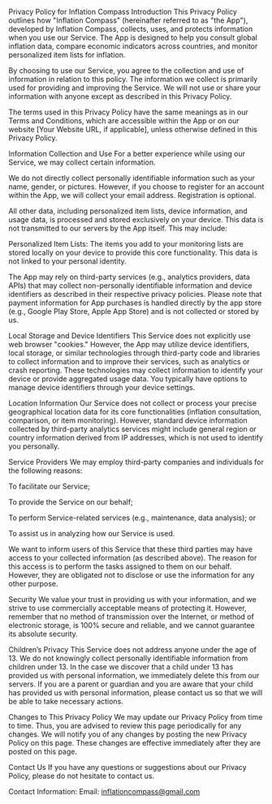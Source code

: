 Privacy Policy for Inflation Compass
Introduction
This Privacy Policy outlines how "Inflation Compass" (hereinafter referred to as "the App"), developed by Inflation Compass, collects, uses, and protects information when you use our Service. The App is designed to help you consult global inflation data, compare economic indicators across countries, and monitor personalized item lists for inflation.

By choosing to use our Service, you agree to the collection and use of information in relation to this policy. The information we collect is primarily used for providing and improving the Service. We will not use or share your information with anyone except as described in this Privacy Policy.

The terms used in this Privacy Policy have the same meanings as in our Terms and Conditions, which are accessible within the App or on our website [Your Website URL, if applicable], unless otherwise defined in this Privacy Policy.

Information Collection and Use
For a better experience while using our Service, we may collect certain information.

We do not directly collect personally identifiable information such as your name, gender, or pictures. However, if you choose to register for an account within the App, we will collect your email address. Registration is optional.

All other data, including personalized item lists, device information, and usage data, is processed and stored exclusively on your device. This data is not transmitted to our servers by the App itself. This may include:

Personalized Item Lists: The items you add to your monitoring lists are stored locally on your device to provide this core functionality. This data is not linked to your personal identity.

The App may rely on third-party services (e.g., analytics providers, data APIs) that may collect non-personally identifiable information and device identifiers as described in their respective privacy policies. Please note that payment information for App purchases is handled directly by the app store (e.g., Google Play Store, Apple App Store) and is not collected or stored by us.

Local Storage and Device Identifiers
This Service does not explicitly use web browser "cookies." However, the App may utilize device identifiers, local storage, or similar technologies through third-party code and libraries to collect information and to improve their services, such as analytics or crash reporting. These technologies may collect information to identify your device or provide aggregated usage data. You typically have options to manage device identifiers through your device settings.

Location Information
Our Service does not collect or process your precise geographical location data for its core functionalities (inflation consultation, comparison, or item monitoring). However, standard device information collected by third-party analytics services might include general region or country information derived from IP addresses, which is not used to identify you personally.

Service Providers
We may employ third-party companies and individuals for the following reasons:

To facilitate our Service;

To provide the Service on our behalf;

To perform Service-related services (e.g., maintenance, data analysis); or

To assist us in analyzing how our Service is used.

We want to inform users of this Service that these third parties may have access to your collected information (as described above). The reason for this access is to perform the tasks assigned to them on our behalf. However, they are obligated not to disclose or use the information for any other purpose.

Security
We value your trust in providing us with your information, and we strive to use commercially acceptable means of protecting it. However, remember that no method of transmission over the Internet, or method of electronic storage, is 100% secure and reliable, and we cannot guarantee its absolute security.

Children’s Privacy
This Service does not address anyone under the age of 13. We do not knowingly collect personally identifiable information from children under 13. In the case we discover that a child under 13 has provided us with personal information, we immediately delete this from our servers. If you are a parent or guardian and you are aware that your child has provided us with personal information, please contact us so that we will be able to take necessary actions.

Changes to This Privacy Policy
We may update our Privacy Policy from time to time. Thus, you are advised to review this page periodically for any changes. We will notify you of any changes by posting the new Privacy Policy on this page. These changes are effective immediately after they are posted on this page.

Contact Us
If you have any questions or suggestions about our Privacy Policy, please do not hesitate to contact us.

Contact Information: Email: inflationcompass@gmail.com
